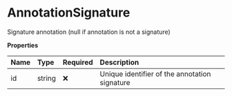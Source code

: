 # AnnotationSignature

Signature annotation (null if annotation is not a signature)

**Properties**

| Name | Type   | Required | Description                                   |
| :--- | :----- | :------- | :-------------------------------------------- |
| id   | string | ❌       | Unique identifier of the annotation signature |
